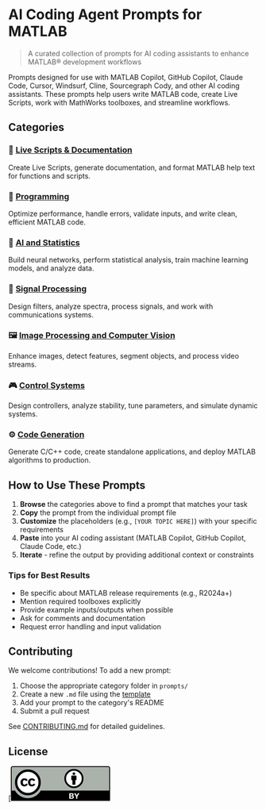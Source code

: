 # AI Coding Agent Prompts for MATLAB

> A curated collection of prompts for AI coding assistants to enhance MATLAB&reg; development workflows

Prompts designed for use with MATLAB Copilot, GitHub Copilot, Claude Code, Cursor, Windsurf, Cline, Sourcegraph Cody, and other AI coding assistants. These prompts help users write MATLAB code, create Live Scripts, work with MathWorks toolboxes, and streamline workflows.

## Categories

### 📝 [Live Scripts & Documentation](prompts/live-scripts-documentation/)
Create Live Scripts, generate documentation, and format MATLAB help text for functions and scripts.

### 🔧 [Programming](prompts/programming/)
Optimize performance, handle errors, validate inputs, and write clean, efficient MATLAB code.

### 🤖 [AI and Statistics](prompts/ai-and-statistics/)
Build neural networks, perform statistical analysis, train machine learning models, and analyze data.

### 📡 [Signal Processing](prompts/signal-processing/)
Design filters, analyze spectra, process signals, and work with communications systems.

### 🖼️ [Image Processing and Computer Vision](prompts/image-processing-and-computer-vision/)
Enhance images, detect features, segment objects, and process video streams.

### 🎮 [Control Systems](prompts/control-systems/)
Design controllers, analyze stability, tune parameters, and simulate dynamic systems.

### ⚙️ [Code Generation](prompts/code-generation/)
Generate C/C++ code, create standalone applications, and deploy MATLAB algorithms to production.

## How to Use These Prompts

1. **Browse** the categories above to find a prompt that matches your task
2. **Copy** the prompt from the individual prompt file
3. **Customize** the placeholders (e.g., `[YOUR TOPIC HERE]`) with your specific requirements
4. **Paste** into your AI coding assistant (MATLAB Copilot, GitHub Copilot, Claude Code, etc.)
5. **Iterate** - refine the output by providing additional context or constraints

### Tips for Best Results

- Be specific about MATLAB release requirements (e.g., R2024a+)
- Mention required toolboxes explicitly
- Provide example inputs/outputs when possible
- Ask for comments and documentation
- Request error handling and input validation

## Contributing

We welcome contributions! To add a new prompt:

1. Choose the appropriate category folder in `prompts/`
2. Create a new `.md` file using the [template](templates/prompt-template.md)
3. Add your prompt to the category's README
4. Submit a pull request

See [CONTRIBUTING.md](CONTRIBUTING.md) for detailed guidelines.

## License

[![CC-BY-40](images/cc-by-40.png)
